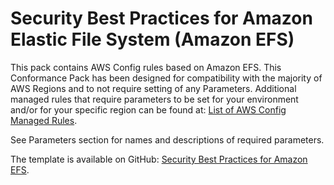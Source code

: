 # Security Best Practices for Amazon Elastic File System \(Amazon EFS\)<a name="security-best-practices-for-EFS"></a>

 This pack contains AWS Config rules based on Amazon EFS\. This Conformance Pack has been designed for compatibility with the majority of AWS Regions and to not require setting of any Parameters\. Additional managed rules that require parameters to be set for your environment and/or for your specific region can be found at: [List of AWS Config Managed Rules](https://docs.aws.amazon.com/config/latest/developerguide/managed-rules-by-aws-config.html)\. 

 See Parameters section for names and descriptions of required parameters\. 

The template is available on GitHub: [Security Best Practices for Amazon EFS](https://github.com/awslabs/aws-config-rules/blob/master/aws-config-conformance-packs/Security-Best-Practices-for-EFS.yaml)\.
